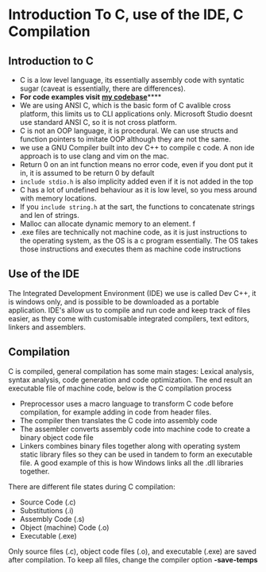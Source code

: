 # Introduction To C, use of the IDE, C Compilation

## Introduction to C

* C is a low level language, its essentially assembly code with syntatic sugar \(caveat is essentially, there are differences\).
* **For code examples visit** [**my codebase**](https://adnantech.gitbook.io/code/code/c/)\*\*\*\*
* We are using ANSI C, which is the basic form of C avalible cross platform, this limits us to CLI applications only. Microsoft Studio doesnt use standard ANSI C, so it is not cross platform. 
* C is not an OOP language, it is procedural. We can use structs and function pointers to imitate OOP although they are not the same.
* we use a GNU Compiler built into dev C++ to compile c code. A non ide approach is to use clang and vim on the mac. 
* Return 0 on an int function means no error code, even if you dont put it in, it is assumed to be return 0 by default 
* `include stdio.h` is also implicity added even if it is not added in the top
* C has a lot of undefined behaviour as it is low level, so you mess around with memory locations.
* If you `include string.h` at the sart, the functions to concatenate strings and len of strings.
* Malloc can allocate dynamic memory to an element. f
* .exe files are technically not machine code, as it is just instructions to the operating system, as the OS is a c program essentially. The OS takes those instructions and executes them as machine code instructions

## Use of the IDE

The Integrated Development Environment \(IDE\) we use is called Dev C++, it is windows only, and is possible to be downloaded as a portable application. IDE's allow us to compile and run code and keep track of files easier, as they come with customisable integrated compilers, text editors, linkers and assemblers.

## Compilation

C is compiled, general compilation has some main stages: Lexical analysis, syntax analysis, code generation and code optimization. The end result an executable file of machine code, below is the C compilation process

* Preprocessor uses a macro language to transform C code before compilation, for example adding in code from header files.
* The compiler then translates the C code into assembly code
* The assembler converts assembly code into machine code to create a binary object code file
* Linkers combines binary files together along with operating system static library files so they can be used in tandem to form an executable file. A good example of this is how Windows links all the .dll libraries together.

There are different file states during C compilation:

* Source Code \(.c\)
* Substitutions \(.i\)
* Assembly Code \(.s\)
* Object \(machine\) Code \(.o\)
* Executable \(.exe\)

Only source files \(.c\), object code files \(.o\), and executable \(.exe\) are saved after compilation. To keep all files, change the compiler option **-save-temps**

